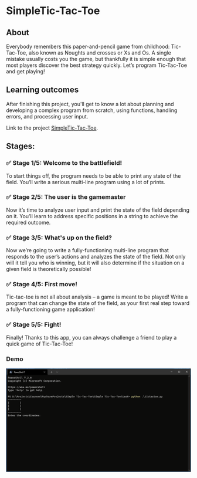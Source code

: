# SimpleTic-Tac-Toe

## About
Everybody remembers this paper-and-pencil game from childhood: Tic-Tac-Toe, also known as Noughts and crosses or Xs and Os. A single mistake usually costs you the game, but thankfully it is simple enough that most players discover the best strategy quickly. Let’s program Tic-Tac-Toe and get playing!

## Learning outcomes
After finishing this project, you'll get to know a lot about planning and developing a complex program from scratch, using functions, handling errors, and processing user input.

Link to the project [SimpleTic-Tac-Toe](https://hyperskill.org/projects/73).

## Stages:
### :white_check_mark: Stage 1/5: Welcome to the battlefield!
To start things off, the program needs to be able to print any state of the field. You’ll write a serious multi-line program using a lot of prints.
### :white_check_mark: Stage 2/5: The user is the gamemaster
Now it’s time to analyze user input and print the state of the field depending on it. You’ll learn to address specific positions in a string to achieve the required outcome.
### :white_check_mark: Stage 3/5: What's up on the field?
Now we’re going to write a fully-functioning multi-line program that responds to the user’s actions and analyzes the state of the field. Not only will it tell you who is winning, but it will also determine if the situation on a given field is theoretically possible!
### :white_check_mark: Stage 4/5: First move!
Tic-tac-toe is not all about analysis – a game is meant to be played! Write a program that can change the state of the field, as your first real step toward a fully-functioning game application!
### :white_check_mark: Stage 5/5: Fight!
Finally! Thanks to this app, you can always challenge a friend to play a quick game of Tic-Tac-Toe!

### Demo
![Alt-текст](https://github.com/WatherMG/SimpleTic-Tac-Toe/blob/master/Simple%20Tic-Tac-Toe/task/SimpleTicTacToe.gif?raw=true&v=3&s=460 "Demo")
